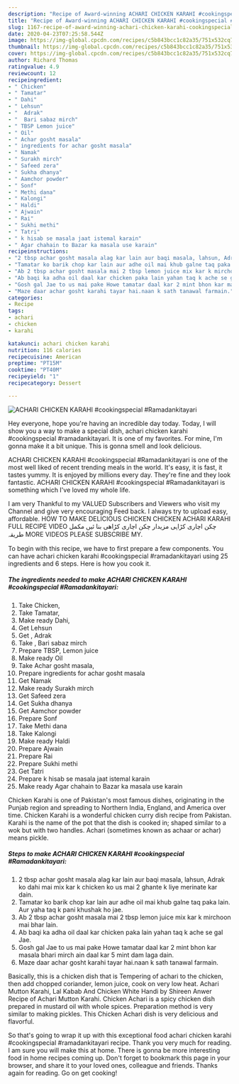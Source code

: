 ```yaml
---
description: "Recipe of Award-winning ACHARI CHICKEN KARAHI #cookingspecial #Ramadankitayari"
title: "Recipe of Award-winning ACHARI CHICKEN KARAHI #cookingspecial #Ramadankitayari"
slug: 1167-recipe-of-award-winning-achari-chicken-karahi-cookingspecial-ramadankitayari
date: 2020-04-23T07:25:58.544Z
image: https://img-global.cpcdn.com/recipes/c5b843bcc1c82a35/751x532cq70/achari-chicken-karahi-cookingspecial-ramadankitayari-recipe-main-photo.jpg
thumbnail: https://img-global.cpcdn.com/recipes/c5b843bcc1c82a35/751x532cq70/achari-chicken-karahi-cookingspecial-ramadankitayari-recipe-main-photo.jpg
cover: https://img-global.cpcdn.com/recipes/c5b843bcc1c82a35/751x532cq70/achari-chicken-karahi-cookingspecial-ramadankitayari-recipe-main-photo.jpg
author: Richard Thomas
ratingvalue: 4.9
reviewcount: 12
recipeingredient:
- " Chicken"
- " Tamatar"
- " Dahi"
- " Lehsun"
- "  Adrak"
- "  Bari sabaz mirch"
- " TBSP Lemon juice"
- " Oil"
- " Achar gosht masala"
- " ingredients for achar gosht masala"
- " Namak"
- " Surakh mirch"
- " Safeed zera"
- " Sukha dhanya"
- " Aamchor powder"
- " Sonf"
- " Methi dana"
- " Kalongi"
- " Haldi"
- " Ajwain"
- " Rai"
- " Sukhi methi"
- " Tatri"
- " k hisab se masala jaat istemal karain"
- " Agar chahain to Bazar ka masala use karain"
recipeinstructions:
- "2 tbsp achar gosht masala alag kar lain aur baqi masala, lahsun, Adrak ko dahi mai mix kar k chicken ko us mai 2 ghante k liye merinate kar dain."
- "Tamatar ko barik chop kar lain aur adhe oil mai khub galne taq paka lain. Aur yaha taq k pani khushak ho jae."
- "Ab 2 tbsp achar gosht masala mai 2 tbsp lemon juice mix kar k mirchoon mai bhar lain."
- "Ab baqi ka adha oil daal kar chicken paka lain yahan taq k ache se gal Jae."
- "Gosh gal Jae to us mai pake Howe tamatar daal kar 2 mint bhon kar masala bhari mirch ain daal kar 5 mint dam laga dain."
- "Maze daar achar gosht karahi tayar hai.naan k sath tanawal farmain."
categories:
- Recipe
tags:
- achari
- chicken
- karahi

katakunci: achari chicken karahi 
nutrition: 116 calories
recipecuisine: American
preptime: "PT15M"
cooktime: "PT40M"
recipeyield: "1"
recipecategory: Dessert

---
```



![ACHARI CHICKEN KARAHI #cookingspecial #Ramadankitayari](https://img-global.cpcdn.com/recipes/c5b843bcc1c82a35/751x532cq70/achari-chicken-karahi-cookingspecial-ramadankitayari-recipe-main-photo.jpg)

Hey everyone, hope you're having an incredible day today. Today, I will show you a way to make a special dish, achari chicken karahi #cookingspecial #ramadankitayari. It is one of my favorites. For mine, I'm gonna make it a bit unique. This is gonna smell and look delicious.

ACHARI CHICKEN KARAHI #cookingspecial #Ramadankitayari is one of the most well liked of recent trending meals in the world. It's easy, it is fast, it tastes yummy. It is enjoyed by millions every day. They're fine and they look fantastic. ACHARI CHICKEN KARAHI #cookingspecial #Ramadankitayari is something which I've loved my whole life.

I am very Thankful to my VALUED Subscribers and Viewers who visit my Channel and give very encouraging Feed back. I always try to upload easy, affordable. HOW TO MAKE DELICIOUS CHICKEN CHICKEN ACHARI KARAHI FULL RECIPE VIDEO چکن اچاری کڑاہی مزیدار چکن اچاری کڑاھی بنا ئیں مکمل طریقہ MORE VIDEOS PLEASE SUBSCRIBE MY.


To begin with this recipe, we have to first prepare a few components. You can have achari chicken karahi #cookingspecial #ramadankitayari using 25 ingredients and 6 steps. Here is how you cook it.

<!--inarticleads1-->

##### The ingredients needed to make ACHARI CHICKEN KARAHI #cookingspecial #Ramadankitayari:

1. Take  Chicken,
1. Take  Tamatar,
1. Make ready  Dahi,
1. Get  Lehsun
1. Get  , Adrak
1. Take  , Bari sabaz mirch
1. Prepare  TBSP, Lemon juice
1. Make ready  Oil
1. Take  Achar gosht masala,
1. Prepare  ingredients for achar gosht masala
1. Get  Namak
1. Make ready  Surakh mirch
1. Get  Safeed zera
1. Get  Sukha dhanya
1. Get  Aamchor powder
1. Prepare  Sonf
1. Take  Methi dana
1. Take  Kalongi
1. Make ready  Haldi
1. Prepare  Ajwain
1. Prepare  Rai
1. Prepare  Sukhi methi
1. Get  Tatri
1. Prepare  k hisab se masala jaat istemal karain
1. Make ready  Agar chahain to Bazar ka masala use karain


Chicken Karahi is one of Pakistan&#39;s most famous dishes, originating in the Punjab region and spreading to Northern India, England, and America over time. Chicken Karahi is a wonderful chicken curry dish recipe from Pakistan. Karahi is the name of the pot that the dish is cooked in; shaped similar to a wok but with two handles. Achari (sometimes known as achaar or achar) means pickle. 

<!--inarticleads2-->

##### Steps to make ACHARI CHICKEN KARAHI #cookingspecial #Ramadankitayari:

1. 2 tbsp achar gosht masala alag kar lain aur baqi masala, lahsun, Adrak ko dahi mai mix kar k chicken ko us mai 2 ghante k liye merinate kar dain.
1. Tamatar ko barik chop kar lain aur adhe oil mai khub galne taq paka lain. Aur yaha taq k pani khushak ho jae.
1. Ab 2 tbsp achar gosht masala mai 2 tbsp lemon juice mix kar k mirchoon mai bhar lain.
1. Ab baqi ka adha oil daal kar chicken paka lain yahan taq k ache se gal Jae.
1. Gosh gal Jae to us mai pake Howe tamatar daal kar 2 mint bhon kar masala bhari mirch ain daal kar 5 mint dam laga dain.
1. Maze daar achar gosht karahi tayar hai.naan k sath tanawal farmain.


Basically, this is a chicken dish that is Tempering of achari to the chicken, then add chopped coriander, lemon juice, cook on very low heat. Achari Mutton Karahi, Lal Kabab And Chicken White Handi by Shireen Anwer Recipe of Achari Mutton Karahi. Chicken Achari is a spicy chicken dish prepared in mustard oil with whole spices. Preparation method is very similar to making pickles. This Chicken Achari dish is very delicious and flavorful. 

So that's going to wrap it up with this exceptional food achari chicken karahi #cookingspecial #ramadankitayari recipe. Thank you very much for reading. I am sure you will make this at home. There is gonna be more interesting food in home recipes coming up. Don't forget to bookmark this page in your browser, and share it to your loved ones, colleague and friends. Thanks again for reading. Go on get cooking!
